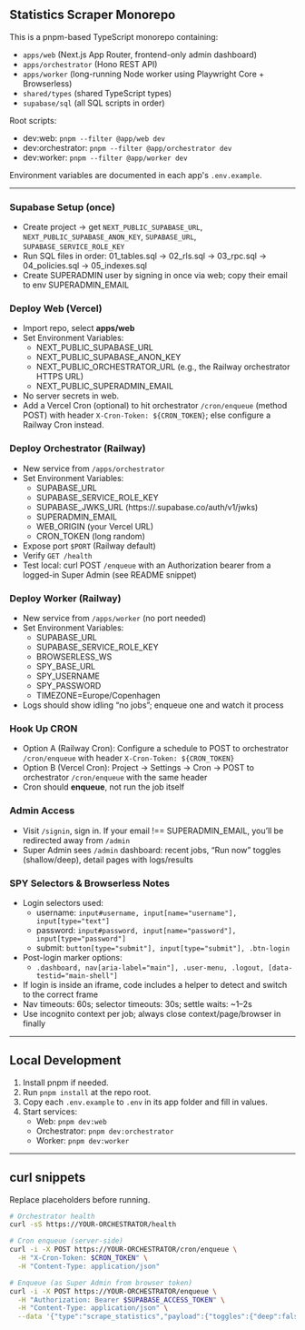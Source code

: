 ## Statistics Scraper Monorepo

This is a pnpm-based TypeScript monorepo containing:

- `apps/web` (Next.js App Router, frontend-only admin dashboard)
- `apps/orchestrator` (Hono REST API)
- `apps/worker` (long-running Node worker using Playwright Core + Browserless)
- `shared/types` (shared TypeScript types)
- `supabase/sql` (all SQL scripts in order)

Root scripts:

- dev:web: `pnpm --filter @app/web dev`
- dev:orchestrator: `pnpm --filter @app/orchestrator dev`
- dev:worker: `pnpm --filter @app/worker dev`

Environment variables are documented in each app's `.env.example`.

---

### Supabase Setup (once)

- Create project → get `NEXT_PUBLIC_SUPABASE_URL`, `NEXT_PUBLIC_SUPABASE_ANON_KEY`, `SUPABASE_URL`, `SUPABASE_SERVICE_ROLE_KEY`
- Run SQL files in order: 01_tables.sql → 02_rls.sql → 03_rpc.sql → 04_policies.sql → 05_indexes.sql
- Create SUPERADMIN user by signing in once via web; copy their email to env SUPERADMIN_EMAIL

### Deploy Web (Vercel)

- Import repo, select **apps/web**
- Set Environment Variables:
  - NEXT_PUBLIC_SUPABASE_URL
  - NEXT_PUBLIC_SUPABASE_ANON_KEY
  - NEXT_PUBLIC_ORCHESTRATOR_URL (e.g., the Railway orchestrator HTTPS URL)
  - NEXT_PUBLIC_SUPERADMIN_EMAIL
- No server secrets in web.
- Add a Vercel Cron (optional) to hit orchestrator `/cron/enqueue` (method POST) with header `X-Cron-Token: ${CRON_TOKEN}`; else configure a Railway Cron instead.

### Deploy Orchestrator (Railway)

- New service from `/apps/orchestrator`
- Set Environment Variables:
  - SUPABASE_URL
  - SUPABASE_SERVICE_ROLE_KEY
  - SUPABASE_JWKS_URL (https://<project-ref>.supabase.co/auth/v1/jwks)
  - SUPERADMIN_EMAIL
  - WEB_ORIGIN (your Vercel URL)
  - CRON_TOKEN (long random)
- Expose port `$PORT` (Railway default)
- Verify `GET /health`
- Test local: curl POST `/enqueue` with an Authorization bearer from a logged-in Super Admin (see README snippet)

### Deploy Worker (Railway)

- New service from `/apps/worker` (no port needed)
- Set Environment Variables:
  - SUPABASE_URL
  - SUPABASE_SERVICE_ROLE_KEY
  - BROWSERLESS_WS
  - SPY_BASE_URL
  - SPY_USERNAME
  - SPY_PASSWORD
  - TIMEZONE=Europe/Copenhagen
- Logs should show idling “no jobs”; enqueue one and watch it process

### Hook Up CRON

- Option A (Railway Cron): Configure a schedule to POST to orchestrator `/cron/enqueue` with header `X-Cron-Token: ${CRON_TOKEN}`
- Option B (Vercel Cron): Project → Settings → Cron → POST to orchestrator `/cron/enqueue` with the same header
- Cron should **enqueue**, not run the job itself

### Admin Access

- Visit `/signin`, sign in. If your email !== SUPERADMIN_EMAIL, you’ll be redirected away from `/admin`
- Super Admin sees `/admin` dashboard: recent jobs, “Run now” toggles (shallow/deep), detail pages with logs/results

### SPY Selectors & Browserless Notes

- Login selectors used:
  - username: `input#username, input[name="username"], input[type="text"]`
  - password: `input#password, input[name="password"], input[type="password"]`
  - submit: `button[type="submit"], input[type="submit"], .btn-login`
- Post-login marker options:
  - `.dashboard, nav[aria-label="main"], .user-menu, .logout, [data-testid="main-shell"]`
- If login is inside an iframe, code includes a helper to detect and switch to the correct frame
- Nav timeouts: 60s; selector timeouts: 30s; settle waits: ~1–2s
- Use incognito context per job; always close context/page/browser in finally

---

## Local Development

1. Install pnpm if needed.
2. Run `pnpm install` at the repo root.
3. Copy each `.env.example` to `.env` in its app folder and fill in values.
4. Start services:
   - Web: `pnpm dev:web`
   - Orchestrator: `pnpm dev:orchestrator`
   - Worker: `pnpm dev:worker`

---

## curl snippets

Replace placeholders before running.

```bash
# Orchestrator health
curl -sS https://YOUR-ORCHESTRATOR/health

# Cron enqueue (server-side)
curl -i -X POST https://YOUR-ORCHESTRATOR/cron/enqueue \
  -H "X-Cron-Token: $CRON_TOKEN" \
  -H "Content-Type: application/json"

# Enqueue (as Super Admin from browser token)
curl -i -X POST https://YOUR-ORCHESTRATOR/enqueue \
  -H "Authorization: Bearer $SUPABASE_ACCESS_TOKEN" \
  -H "Content-Type: application/json" \
  --data '{"type":"scrape_statistics","payload":{"toggles":{"deep":false},"requestedBy":"you@example.com"}}'
```



